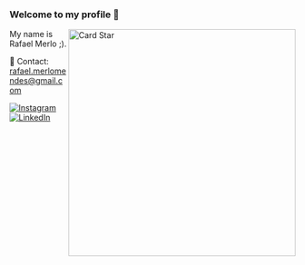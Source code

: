 <h3>Welcome to my profile 👋</h3>

<div class="container">
  <div class="row">
    <div class="col-md-8">
      <a href="https://github.com/rafaelmm16"><img src="https://github-readme-stats.vercel.app/api/top-langs/?username=rafaelmm16&hide=html&layout=compact&theme=dark" alt="Card Star" align="right" width="400px" min-width="300px"></a>
    </div>
    <div class="col-md-4">
      <p align="left"> 
        My name is Rafael Merlo ;).
      </p>

 
  📩 Contact: rafael.merlomendes@gmail.com
</p>

  <a href="https://www.instagram.com/rafaelmm16">
  <img src="https://img.shields.io/badge/-Instagram-DF0174?style=flat-square&labelColor=DF0174&logo=instagram&logoColor=white&link=https://www.instagram.com/rafaelmm16/" alt="Instagram"/></a>
  <a href="https://www.linkedin.com/in/rafael-merlo-mendes-b0427a142/">
  <img src="https://img.shields.io/badge/-LinkedIn-0A66C2?style=flat-square&labelColor=0A66C2&logo=linkedin&logoColor=white&link=https://www.linkedin.com/in/rafael-merlo-mendes-b0427a142/" alt="LinkedIn"/>
  </a>
</p>

  </div>
</div>
